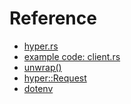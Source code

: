 # Reference
- [hyper.rs](https://hyper.rs/guides/)
- [example code: client.rs](https://github.com/hyperium/hyper/blob/master/examples/client.rs)
- [unwrap()]()
- [hyper::Request](https://hyper.rs/hyper/master/hyper/struct.Request.html#method.headers_mut)
- [dotenv](https://crates.io/crates/dotenv)
